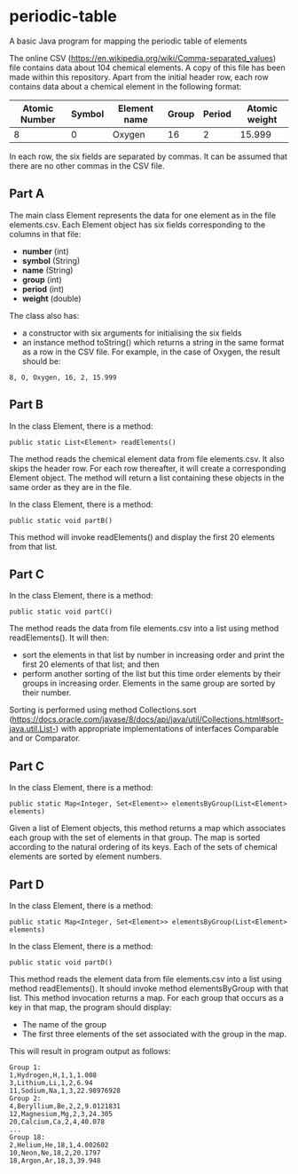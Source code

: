 # periodic-table
A basic Java program for mapping the periodic table of elements

The online CSV (https://en.wikipedia.org/wiki/Comma-separated_values) file contains data about 104 chemical elements. A copy of this file has been made within this repository. Apart from the initial header row, each row contains data about a chemical element in the following format:

| Atomic Number | Symbol        | Element name  | Group         | Period        | Atomic weight |
| ------------- | ------------- | ------------- | ------------- | ------------- | ------------- |
| 8             | 0             | Oxygen        | 16            | 2             | 15.999        |

In each row, the six fields are separated by commas. It can be assumed that there are no other commas in the CSV file.

## Part A

The main class Element represents the data for one element as in the file elements.csv. Each Element object has six fields corresponding to the columns in that file: 
* **number** (int)
* **symbol** (String)
* **name** (String)
* **group** (int)
* **period** (int)
* **weight** (double) 

The class also has: 
* a constructor with six arguments for initialising the six fields
* an instance method toString() which returns a string in the same format as a row in the CSV file. For example, in the case of Oxygen, the result should be:
```
8, O, Oxygen, 16, 2, 15.999
```

## Part B

In the class Element, there is a method:
```
public static List<Element> readElements()
```
The method reads the chemical element data from file elements.csv. It also skips the header row. For each row thereafter, it will create a corresponding Element object. The method will return a list containing these objects in the same order as they are in the file.

In the class Element, there is a method:
```
public static void partB()
```
This method will invoke readElements() and display the first 20 elements from that list. 

## Part C

In the class Element, there is a method:
```
public static void partC()
```

The method reads the data from file elements.csv into a list using method readElements(). It will then:
* sort the elements in that list by number in increasing order and print the first 20 elements of that list; and then
* perform another sorting of the list but this time order elements by their groups in increasing order. Elements in the same group are sorted by their number.

Sorting is performed using method Collections.sort
(https://docs.oracle.com/javase/8/docs/api/java/util/Collections.html#sort-java.util.List-)
with appropriate implementations of interfaces Comparable<Element> and or Comparator<Element>.

## Part C

In the class Element, there is a method:
```
public static Map<Integer, Set<Element>> elementsByGroup(List<Element> elements)
```

Given a list of Element objects, this method returns a map which associates each group with the set of elements in that group. The map is sorted according to the natural ordering of its keys. Each of the sets of chemical elements are sorted by element numbers. 

## Part D

In the class Element, there is a method:
```
public static Map<Integer, Set<Element>> elementsByGroup(List<Element> elements)
```

In the class Element, there is a method:
```
public static void partD()
```
This method reads the element data from file elements.csv into a list using method readElements(). It should invoke method elementsByGroup with that list. This method invocation returns a map. For each group that occurs as a key in that map, the program should display:
* The name of the group
* The first three elements of the set associated with the group in the map.

This will result in program output as follows:
```
Group 1:
1,Hydrogen,H,1,1,1.008
3,Lithium,Li,1,2,6.94
11,Sodium,Na,1,3,22.98976928
Group 2:
4,Beryllium,Be,2,2,9.0121831
12,Magnesium,Mg,2,3,24.305
20,Calcium,Ca,2,4,40.078
...
Group 18:
2,Helium,He,18,1,4.002602
10,Neon,Ne,18,2,20.1797
18,Argon,Ar,18,3,39.948
```
